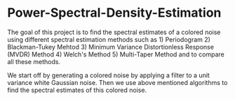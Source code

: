 # Power-Spectral-Density-Estimation

The goal of this project is to find the spectral estimates of a colored noise using different spectral estimation methods such as 1) Periodogram 2) Blackman-Tukey Mehtod 3) Minimum Variance Distortionless Response (MVDR) Method 4) Welch's Method 5) Multi-Taper Method and to compare all these methods.

We start off by generating a colored noise by applying a filter to a unit variance white Gaussian noise. Then we use above mentioned algorithms to find the spectral estimates of this colored noise.
